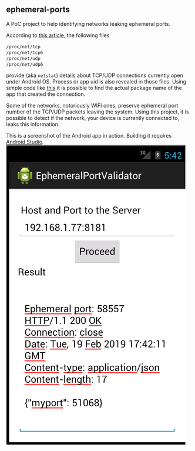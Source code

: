 ## ephemeral-ports

A PoC project to help identifying networks leaking ephemeral ports.

According to [this article](https://groups.google.com/forum/?fromgroups=#!topic/android-ndk/JYQEfOEg_3A), the following files
```
/proc/net/tcp
/proc/net/tcp6
/proc/net/udp
/proc/net/udp6
```

provide (aka `netstat`) details about TCP/UDP connections currently open under Android OS. Process or app uid is also revealed in those files.
Using simple code like [this](http://agolovatyuk.blogspot.com/2012/04/android-traffic-statistics-inside.html) it is possible to find the actual package name of the app that created the connection.

Some of the networks, notoriously WIFI ones, preserve ephemeral port number of the TCP/UDP packets leaving the system. Using this project, it is possible to detect if the network, your device is currently connected to, leaks this information.

This is a screenshot of the Android app in action. Building it requires [Android Studio](https://developer.android.com/studio/).
![alt text](https://raw.githubusercontent.com/rtybase/ephemeral-ports/master/app-screen.png "Andoird app screenshot")
